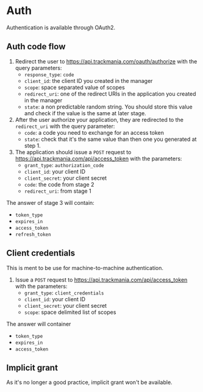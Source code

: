 # Auth

Authentication is available through OAuth2. 

## Auth code flow

1. Redirect the user to https://api.trackmania.com/oauth/authorize with the query parameters:
    - `response_type`: `code`
    - `client_id`: the client ID you created in the manager
    - `scope`: space separated value of scopes
    - `redirect_uri`: one of the redirect URIs in the application you created in the manager
    - `state`: a non predictable random string. You should store this value and check if the value is the same at later stage.
2. After the user authorize your application, they are redirected to the `redirect_uri` with the query parameter:
    - `code`: a code you need to exchange for an access token
    - `state`: check that it's the same value than then one you generated at step 1.
3. The application should issue a `POST` request to https://api.trackmania.com/api/access_token with the parameters:
    - `grant_type`: `authorization_code`
    - `client_id`: your client ID
    - `client_secret`: your client secret
    - `code`: the code from stage 2
    - `redirect_uri`: from stage 1

The answer of stage 3 will contain:

   - `token_type`
   - `expires_in`
   - `access_token`
   - `refresh_token`

## Client credentials 

This is ment to be use for machine-to-machine authentication. 

1. Issue a `POST` request to https://api.trackmania.com/api/access_token with the parameters:
    - `grant_type`: `client_credentials`
    - `client_id`: your client ID
    - `client_secret`: your client secret
    - `scope`: space delimited list of scopes
    
The answer will container

   - `token_type`
   - `expires_in`
   - `access_token`

## Implicit grant

As it's no longer a good practice, implicit grant won't be available.
